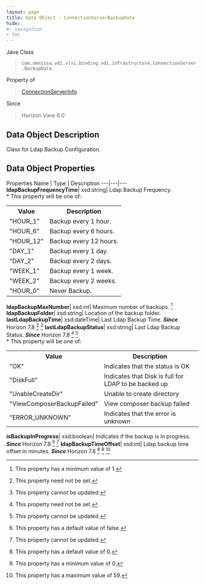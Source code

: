 ```yaml
---
layout: page
title: Data Object - ConnectionServerBackupData
hide:
#- navigation
- toc
---
```






Java Class
> `com.omnissa.vdi.vlsi.binding.vdi.infrastructure.ConnectionServer.BackupData`

Property of
> [ConnectionServerInfo](vdi.infrastructure.ConnectionServer.ConnectionServerInfo.md#field_detail)

Since
> Horizon View 6.0


## Data Object Description

Class for Ldap Backup Configuration.

## Data Object Properties
Properties
Name |  Type |  Description
---|---|---
**ldapBackupFrequencyTime**|  xsd:string|  Ldap Backup Frequency.<br>* This property will be one of:<br><table><tr><th>Value</th><th>Description</th></tr><tr><td>"HOUR_1"</td><td>Backup every 1 hour.</td></tr><tr><td>"HOUR_6"</td><td>Backup every 6 hours.</td></tr><tr><td>"HOUR_12"</td><td>Backup every 12 hours.</td></tr><tr><td>"DAY_1"</td><td>Backup every 1 day.</td></tr><tr><td>"DAY_2"</td><td>Backup every 2 days.</td></tr><tr><td>"WEEK_1"</td><td>Backup every 1 week.</td></tr><tr><td>"WEEK_2"</td><td>Backup every 2 weeks.</td></tr><tr><td>"HOUR_0"</td><td>Never Backup.</td></tr></table>
**ldapBackupMaxNumber**|  xsd:int|  Maximum number of backups. [^8]
**ldapBackupFolder**|  xsd:string|  Location of the backup folder.
**lastLdapBackupTime**|  xsd:dateTime|  Last Ldap Backup Time.  **_Since_** Horizon 7.8 [^1] [^2]
**lastLdapBackupStatus**|  xsd:string|  Last Ldap Backup Status.  **_Since_** Horizon 7.8 [^1] [^2]<br>* This property will be one of:<br><table><tr><th>Value</th><th>Description</th></tr><tr><td>"OK"</td><td>Indicates that the status is OK</td></tr><tr><td>"DiskFull"</td><td>Indicates that Disk is full for LDAP to be backed up</td></tr><tr><td>"UnableCreateDir"</td><td>Unable to create directory</td></tr><tr><td>"ViewComposerBackupFailed"</td><td>View composer backup failed</td></tr><tr><td>"ERROR_UNKNOWN"</td><td>Indicates that the error is unknown</td></tr></table>
**isBackupInProgress**|  xsd:boolean|  Indicates if the backup is in progress.  **_Since_** Horizon 7.8 [^5] [^2]
**ldapBackupTimeOffset**|  xsd:int|  Ldap backup time offset in minutes.  **_Since_** Horizon 7.8 [^19] [^72] [^247]


 


[^1]: This property need not be set.
[^2]: This property cannot be updated.
[^5]: This property has a default value of false.
[^8]: This property has a minimum value of 1.
[^19]: This property has a default value of 0.
[^72]: This property has a minimum value of 0.
[^247]: This property has a maximum value of 59.